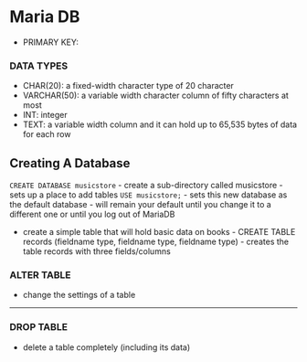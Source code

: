 # Maria DB


- PRIMARY KEY: 

### DATA TYPES
- CHAR(20): a fixed-width character type of 20 character
- VARCHAR(50): a variable width character column of fifty characters at most
- INT: integer
- TEXT: a variable width column and it can hold up to 65,535 bytes of data for each row
## Creating A Database

`CREATE DATABASE musicstore`
    - create a sub-directory called musicstore
    - sets up a place to add tables
`USE musicstore;`
    - sets this new database as the default database
    - will remain your default until you change it to a different one or until you log out of MariaDB


- create a simple table that will hold basic data on books
        - CREATE TABLE records (fieldname type, fieldname type, fieldname type)
         - creates the table records with three fields/columns


### ALTER TABLE 
- change the settings of a table


---


### DROP TABLE
- delete a table completely (including its data)
